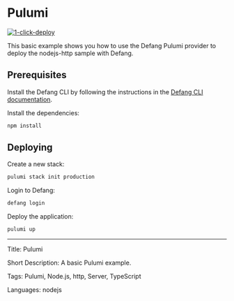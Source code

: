 # Pulumi

[![1-click-deploy](https://defang.io/deploy-with-defang.png)](https://portal.defang.dev/redirect?url=https%3A%2F%2Fgithub.com%2Fnew%3Ftemplate_name%3Dsample-pulumi-template%26template_owner%3DDefangSamples)

This basic example shows you how to use the Defang Pulumi provider to deploy the nodejs-http sample with Defang.

## Prerequisites

Install the Defang CLI by following the instructions in the [Defang CLI documentation](https://docs.defang.io/docs/getting-started).

Install the dependencies:

```sh
npm install
```

## Deploying

Create a new stack:

```sh
pulumi stack init production
```

Login to Defang:

```sh
defang login
```

Deploy the application:

```sh
pulumi up
```

---

Title: Pulumi

Short Description: A basic Pulumi example.

Tags: Pulumi, Node.js, http, Server, TypeScript

Languages: nodejs
